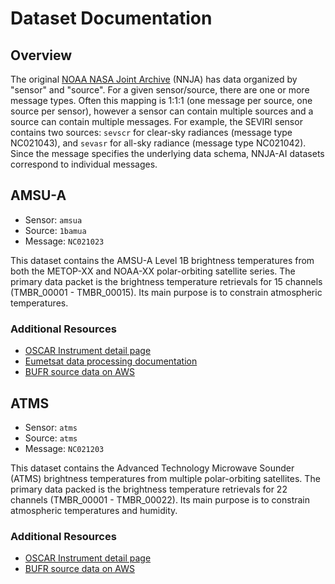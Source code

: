 # Dataset Documentation

## Overview

The original [NOAA NASA Joint Archive](https://psl.noaa.gov/data/nnja_obs/) (NNJA) has data organized by "sensor" and "source".
For a given sensor/source, there are one or more message types.
Often this mapping is 1:1:1 (one message per source, one source per sensor), however a sensor can contain multiple sources and a source can contain multiple messages.
For example, the SEVIRI sensor contains two sources: `sevscr` for clear-sky radiances (message type NC021043), and `sevasr` for all-sky radiance (message type NC021042).
Since the message specifies the underlying data schema, NNJA-AI datasets correspond to individual messages.

## AMSU-A

- Sensor: `amsua`
- Source: `1bamua`
- Message: `NC021023`

This dataset contains the AMSU-A Level 1B brightness temperatures from both the METOP-XX and NOAA-XX polar-orbiting satellite series.
The primary data packet is the brightness temperature retrievals for 15 channels (TMBR_00001 - TMBR_00015).
Its main purpose is to constrain atmospheric temperatures.
### Additional Resources

- [OSCAR Instrument detail page](https://space.oscar.wmo.int/instruments/view/amsu_a)
- [Eumetsat data processing documentation](https://user.eumetsat.int/s3/eup-strapi-media/pdf_ten_990005_eps_amsal1_pgs_6ccda24e33.pdf)
- [BUFR source data on AWS](https://noaa-reanalyses-pds.s3.amazonaws.com/index.html#observations/reanalysis/amsua/1bamua/)


## ATMS

- Sensor: `atms`
- Source: `atms`
- Message: `NC021203`

This dataset contains the Advanced Technology Microwave Sounder (ATMS) brightness temperatures from multiple polar-orbiting satellites.
The primary data packed is the brightness temperature retrievals for 22 channels (TMBR_00001 - TMBR_00022).
Its main purpose is to constrain atmospheric temperatures and humidity.
### Additional Resources

- [OSCAR Instrument detail page](https://space.oscar.wmo.int/instruments/view/atms)
- [BUFR source data on AWS](https://noaa-reanalyses-pds.s3.amazonaws.com/index.html#observations/reanalysis/atms/atms/)

